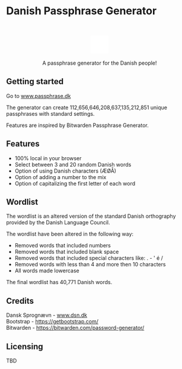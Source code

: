 # Danish Passphrase Generator
<br>
<p align="center">
    <img src="./res/favicon.png" />
</p>
<p align="center">
    A passphrase generator for the Danish people!
</p>

## Getting started

Go to www.passphrase.dk

The generator can create 112,656,646,208,637,135,212,851 unique passphrases with standard settings.

Features are inspired by Bitwarden Passphrase Generator.

## Features

- 100% local in your browser
- Select between 3 and 20 random Danish words
- Option of using Danish characters (ÆØÅ)
- Option of adding a number to the mix
- Option of capitalizing the first letter of each word

## Wordlist

The wordlist is an altered version of the standard Danish orthography provided by the Danish Language Council.

The wordlist have been altered in the following way:

- Removed words that included numbers
- Removed words that included blank space
- Removed words that included special characters like:  .  -  '  é  /
- Removed words with less than 4 and more then 10 characters
- All words made lowercase

The final wordlist has 40,771 Danish words.

## Credits

Dansk Sprognævn - www.dsn.dk <br>
Bootstrap - https://getbootstrap.com/ <br>
Bitwarden - https://bitwarden.com/password-generator/

## Licensing
TBD
